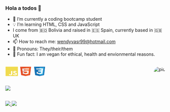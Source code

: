 ### Hola a todos 👋

- 🔭 I’m currently a coding bootcamp student
- 💡 I’m learning HTML, CSS and JavaScript
- I come from 🇧🇴 Bolivia and raised in 🇪🇸 Spain, currently based in 🇬🇧 UK 
- 📫 How to reach me: wendyvasr99@hotmail.com
- 🐺 Pronouns: They/their/them
- 🌱 Fun fact: I am vegan for ethical, health and envionmental reasons. 

<div style="display: inline_block"><br>
  <img align="center" alt="Js" height="30" width="40" src="https://raw.githubusercontent.com/devicons/devicon/master/icons/javascript/javascript-plain.svg">
  <img align="center" alt="HTML" height="30" width="40" src="https://raw.githubusercontent.com/devicons/devicon/master/icons/html5/html5-original.svg">
  <img align="center" alt="CSS" height="30" width="40" src="https://raw.githubusercontent.com/devicons/devicon/master/icons/css3/css3-original.svg">
  <img align="right" alt="pic" height="150" style="border-radius:50px;" src="https://user-images.githubusercontent.com/118736912/218257108-24c41308-e5bf-47fa-aabf-e178aa91a709.jpg">
</div>
  
  ##
 
<div> 
  <a href="https://www.linkedin.com/in/wendyVsQz-44909725b" target="_blank"><img src="https://img.shields.io/badge/-LinkedIn-%230077B5?style=for-the-badge&logo=linkedin&logoColor=white" target="_blank"></a> 
  
</div>

  ##
  <div>
  <a href="https://github.com/WendyVsQz">
   <img height="180cm" src="https://github-readme-stats.vercel.app/api?username=WendyVsQz&show_icons=true&theme=tokyonight">
<img src="https://github-readme-stats.vercel.app/api/top-langs/?username=WendyVsQz&show_icons=true&theme=tokyonight">
</div>
